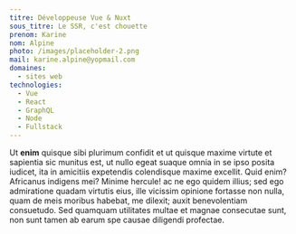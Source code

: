 ```yaml
---
titre: Développeuse Vue & Nuxt
sous_titre: Le SSR, c'est chouette
prenom: Karine
nom: Alpine
photo: /images/placeholder-2.png
mail: karine.alpine@yopmail.com
domaines:
  - sites web
technologies:
  - Vue
  - React
  - GraphQL
  - Node
  - Fullstack
---
```


Ut **enim** quisque sibi plurimum confidit et ut quisque maxime virtute et sapientia sic munitus est, ut nullo egeat suaque omnia in se ipso posita iudicet, ita in amicitiis expetendis colendisque maxime excellit. Quid enim? Africanus indigens mei? Minime hercule! ac ne ego quidem illius; sed ego admiratione quadam virtutis eius, ille vicissim opinione fortasse non nulla, quam de meis moribus habebat, me dilexit; auxit benevolentiam consuetudo. Sed quamquam utilitates multae et magnae consecutae sunt, non sunt tamen ab earum spe causae diligendi profectae.
